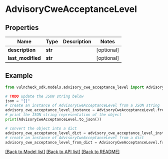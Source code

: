 # AdvisoryCweAcceptanceLevel


## Properties

Name | Type | Description | Notes
------------ | ------------- | ------------- | -------------
**description** | **str** |  | [optional] 
**last_modified** | **str** |  | [optional] 

## Example

```python
from vulncheck_sdk.models.advisory_cwe_acceptance_level import AdvisoryCweAcceptanceLevel

# TODO update the JSON string below
json = "{}"
# create an instance of AdvisoryCweAcceptanceLevel from a JSON string
advisory_cwe_acceptance_level_instance = AdvisoryCweAcceptanceLevel.from_json(json)
# print the JSON string representation of the object
print(AdvisoryCweAcceptanceLevel.to_json())

# convert the object into a dict
advisory_cwe_acceptance_level_dict = advisory_cwe_acceptance_level_instance.to_dict()
# create an instance of AdvisoryCweAcceptanceLevel from a dict
advisory_cwe_acceptance_level_from_dict = AdvisoryCweAcceptanceLevel.from_dict(advisory_cwe_acceptance_level_dict)
```
[[Back to Model list]](../README.md#documentation-for-models) [[Back to API list]](../README.md#documentation-for-api-endpoints) [[Back to README]](../README.md)


